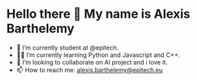 # Hello there 👋 My name is Alexis Barthelemy

- 🚀 I’m currently student at @epitech.
- 🧑‍💻 I’m currently learning Python and Javascript and C++.
- 👯 I’m looking to collaborate on AI project and i love it.
- 📫 How to reach me: alexis.barthelemy@epitech.eu

<!--
**Alex420000/Alex420000** is a ✨ _special_ ✨ repository because its `README.md` (this file) appears on your GitHub profile.
-->
